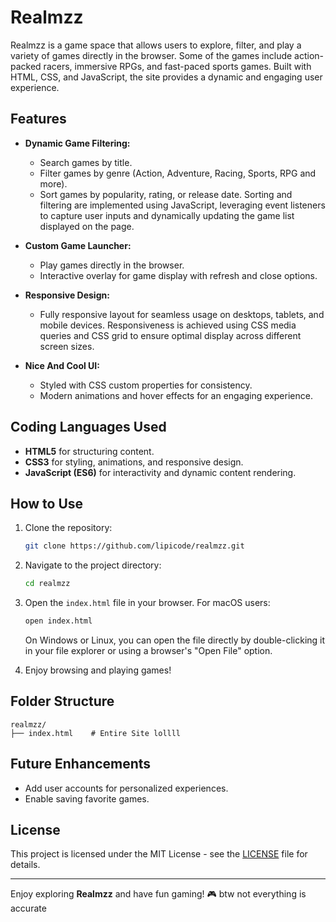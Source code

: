 # Realmzz

Realmzz is a game space that allows users to explore, filter, and play a variety of games directly in the browser. Some of the games include action-packed racers, immersive RPGs, and fast-paced sports games. Built with HTML, CSS, and JavaScript, the site provides a dynamic and engaging user experience.

## Features

- **Dynamic Game Filtering:**
  - Search games by title.
  - Filter games by genre (Action, Adventure, Racing, Sports, RPG and more).
  - Sort games by popularity, rating, or release date. Sorting and filtering are implemented using JavaScript, leveraging event listeners to capture user inputs and dynamically updating the game list displayed on the page.

- **Custom Game Launcher:**
  - Play games directly in the browser.
  - Interactive overlay for game display with refresh and close options.

- **Responsive Design:**
  - Fully responsive layout for seamless usage on desktops, tablets, and mobile devices. Responsiveness is achieved using CSS media queries and CSS grid to ensure optimal display across different screen sizes.

- **Nice And Cool UI:**
  - Styled with CSS custom properties for consistency.
  - Modern animations and hover effects for an engaging experience.

## Coding Languages Used

- **HTML5** for structuring content.
- **CSS3** for styling, animations, and responsive design.
- **JavaScript (ES6)** for interactivity and dynamic content rendering.

## How to Use

1. Clone the repository:
   ```bash
   git clone https://github.com/lipicode/realmzz.git
   ```

2. Navigate to the project directory:
   ```bash
   cd realmzz
   ```

3. Open the `index.html` file in your browser. For macOS users:
   ```bash
   open index.html
   ```
   On Windows or Linux, you can open the file directly by double-clicking it in your file explorer or using a browser's "Open File" option.

4. Enjoy browsing and playing games!

## Folder Structure

```
realmzz/
├── index.html    # Entire Site lollll

```

## Future Enhancements

- Add user accounts for personalized experiences.
- Enable saving favorite games.

## License

This project is licensed under the MIT License - see the [LICENSE](LICENSE) file for details.

---

Enjoy exploring **Realmzz** and have fun gaming! 🎮
btw not everything is accurate

